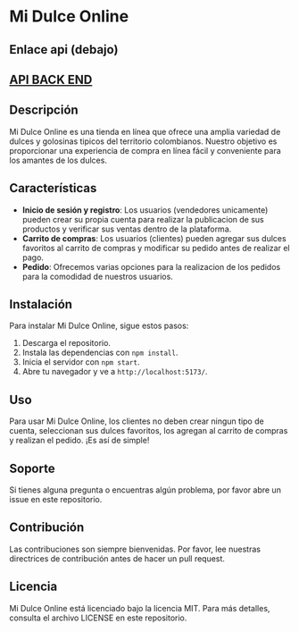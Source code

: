 # Mi Dulce Online

## Enlace api (debajo)
## [API BACK END](https://github.com/paposocio/mi-dulceria-api)

## Descripción
Mi Dulce Online es una tienda en línea que ofrece una amplia variedad de dulces y golosinas tipicos del territorio colombianos. Nuestro objetivo es proporcionar una experiencia de compra en línea fácil y conveniente para los amantes de los dulces.

## Características
- **Inicio de sesión y registro**: Los usuarios (vendedores unicamente) pueden crear su propia cuenta para realizar la publicacion de sus productos y verificar sus ventas dentro de la plataforma.
- **Carrito de compras**: Los usuarios (clientes) pueden agregar sus dulces favoritos al carrito de compras y modificar su pedido antes de realizar el pago.
- **Pedido**: Ofrecemos varias opciones para la realizacion de los pedidos para la comodidad de nuestros usuarios.

## Instalación
Para instalar Mi Dulce Online, sigue estos pasos:
1. Descarga el repositorio.
2. Instala las dependencias con `npm install`.
3. Inicia el servidor con `npm start`.
4. Abre tu navegador y ve a `http://localhost:5173/`.

## Uso
Para usar Mi Dulce Online, los clientes no deben crear ningun tipo de cuenta, seleccionan sus dulces favoritos, los agregan al carrito de compras y realizan el pedido. ¡Es así de simple!

## Soporte
Si tienes alguna pregunta o encuentras algún problema, por favor abre un issue en este repositorio.

## Contribución
Las contribuciones son siempre bienvenidas. Por favor, lee nuestras directrices de contribución antes de hacer un pull request.

## Licencia
Mi Dulce Online está licenciado bajo la licencia MIT. Para más detalles, consulta el archivo LICENSE en este repositorio.
